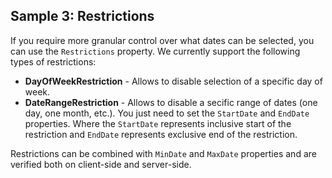 ## Sample 3: Restrictions

If you require more granular control over what dates can be selected, you can use the `Restrictions` property. We currently support the following types of restrictions:

- **DayOfWeekRestriction** - Allows to disable selection of a specific day of week.
- **DateRangeRestriction** - Allows to disable a secific range of dates (one day, one month, etc.). You just need to set the `StartDate` and `EndDate` properties. Where the `StartDate` represents inclusive start of the restriction and `EndDate` represents exclusive end of the restriction. 

Restrictions can be combined with `MinDate` and `MaxDate` properties and are verified both on client-side and server-side.